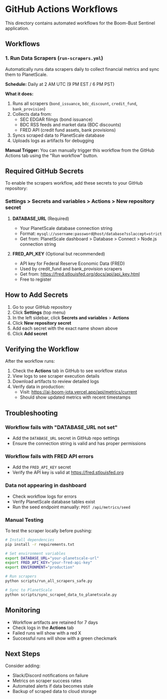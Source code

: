 # GitHub Actions Workflows

This directory contains automated workflows for the Boom-Bust Sentinel application.

## Workflows

### 1. Run Data Scrapers (`run-scrapers.yml`)

Automatically runs data scrapers daily to collect financial metrics and sync them to PlanetScale.

**Schedule:** Daily at 2 AM UTC (9 PM EST / 6 PM PST)

**What it does:**
1. Runs all scrapers (`bond_issuance`, `bdc_discount`, `credit_fund`, `bank_provision`)
2. Collects data from:
   - SEC EDGAR filings (bond issuance)
   - BDC RSS feeds and market data (BDC discounts)
   - FRED API (credit fund assets, bank provisions)
3. Syncs scraped data to PlanetScale database
4. Uploads logs as artifacts for debugging

**Manual Trigger:**
You can manually trigger this workflow from the GitHub Actions tab using the "Run workflow" button.

## Required GitHub Secrets

To enable the scrapers workflow, add these secrets to your GitHub repository:

### Settings > Secrets and variables > Actions > New repository secret

1. **DATABASE_URL** (Required)
   - Your PlanetScale database connection string
   - Format: `mysql://username:password@host/database?sslaccept=strict`
   - Get from: PlanetScale dashboard > Database > Connect > Node.js connection string

2. **FRED_API_KEY** (Optional but recommended)
   - API key for Federal Reserve Economic Data (FRED)
   - Used by credit_fund and bank_provision scrapers
   - Get from: https://fred.stlouisfed.org/docs/api/api_key.html
   - Free to register

## How to Add Secrets

1. Go to your GitHub repository
2. Click **Settings** (top menu)
3. In the left sidebar, click **Secrets and variables** > **Actions**
4. Click **New repository secret**
5. Add each secret with the exact name shown above
6. Click **Add secret**

## Verifying the Workflow

After the workflow runs:

1. Check the **Actions** tab in GitHub to see workflow status
2. View logs to see scraper execution details
3. Download artifacts to review detailed logs
4. Verify data in production:
   - Visit: https://ai-boom-iota.vercel.app/api/metrics/current
   - Should show updated metrics with recent timestamps

## Troubleshooting

### Workflow fails with "DATABASE_URL not set"
- Add the `DATABASE_URL` secret in GitHub repo settings
- Ensure the connection string is valid and has proper permissions

### Workflow fails with FRED API errors
- Add the `FRED_API_KEY` secret
- Verify the API key is valid at https://fred.stlouisfed.org

### Data not appearing in dashboard
- Check workflow logs for errors
- Verify PlanetScale database tables exist
- Run the seed endpoint manually: `POST /api/metrics/seed`

### Manual Testing

To test the scraper locally before pushing:

```bash
# Install dependencies
pip install -r requirements.txt

# Set environment variables
export DATABASE_URL="your-planetscale-url"
export FRED_API_KEY="your-fred-api-key"
export ENVIRONMENT="production"

# Run scrapers
python scripts/run_all_scrapers_safe.py

# Sync to PlanetScale
python scripts/sync_scraped_data_to_planetscale.py
```

## Monitoring

- Workflow artifacts are retained for 7 days
- Check logs in the **Actions** tab
- Failed runs will show with a red X
- Successful runs will show with a green checkmark

## Next Steps

Consider adding:
- Slack/Discord notifications on failure
- Metrics on scraper success rates
- Automated alerts if data becomes stale
- Backup of scraped data to cloud storage

